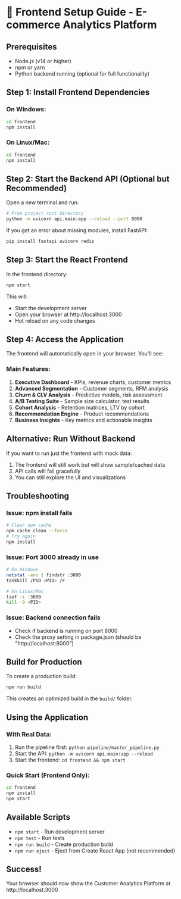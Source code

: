 # 🚀 Frontend Setup Guide - E-commerce Analytics Platform

## Prerequisites
- Node.js (v14 or higher)
- npm or yarn
- Python backend running (optional for full functionality)

## Step 1: Install Frontend Dependencies

### On Windows:
```bash
cd frontend
npm install
```

### On Linux/Mac:
```bash
cd frontend
npm install
```

## Step 2: Start the Backend API (Optional but Recommended)

Open a new terminal and run:
```bash
# From project root directory
python -m uvicorn api.main:app --reload --port 8000
```

If you get an error about missing modules, install FastAPI:
```bash
pip install fastapi uvicorn redis
```

## Step 3: Start the React Frontend

In the frontend directory:
```bash
npm start
```

This will:
- Start the development server
- Open your browser at http://localhost:3000
- Hot reload on any code changes

## Step 4: Access the Application

The frontend will automatically open in your browser. You'll see:

### Main Features:
1. **Executive Dashboard** - KPIs, revenue charts, customer metrics
2. **Advanced Segmentation** - Customer segments, RFM analysis
3. **Churn & CLV Analysis** - Predictive models, risk assessment
4. **A/B Testing Suite** - Sample size calculator, test results
5. **Cohort Analysis** - Retention matrices, LTV by cohort
6. **Recommendation Engine** - Product recommendations
7. **Business Insights** - Key metrics and actionable insights

## Alternative: Run Without Backend

If you want to run just the frontend with mock data:

1. The frontend will still work but will show sample/cached data
2. API calls will fail gracefully
3. You can still explore the UI and visualizations

## Troubleshooting

### Issue: npm install fails
```bash
# Clear npm cache
npm cache clean --force
# Try again
npm install
```

### Issue: Port 3000 already in use
```bash
# On Windows
netstat -ano | findstr :3000
taskkill /PID <PID> /F

# On Linux/Mac
lsof -i :3000
kill -9 <PID>
```

### Issue: Backend connection fails
- Check if backend is running on port 8000
- Check the proxy setting in package.json (should be "http://localhost:8000")

## Build for Production

To create a production build:
```bash
npm run build
```

This creates an optimized build in the `build/` folder.

## Using the Application

### With Real Data:
1. Run the pipeline first: `python pipeline/master_pipeline.py`
2. Start the API: `python -m uvicorn api.main:app --reload`
3. Start the frontend: `cd frontend && npm start`

### Quick Start (Frontend Only):
```bash
cd frontend
npm install
npm start
```

## Available Scripts

- `npm start` - Run development server
- `npm test` - Run tests
- `npm run build` - Create production build
- `npm run eject` - Eject from Create React App (not recommended)

## Success\! 
Your browser should now show the Customer Analytics Platform at http://localhost:3000
